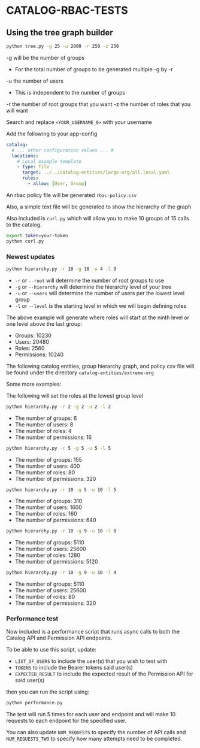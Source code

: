 # CATALOG-RBAC-TESTS

## Using the tree graph builder

```bash
python tree.py -g 25 -u 2000 -r 250 -z 250
```

-g will be the number of groups

- For the total number of groups to be generated multiple -g by -r

-u the number of users

- This is independent to the number of groups

-r the number of root groups that you want
-z the number of roles that you will want

Search and replace `<YOUR_USERNAME_0>` with your username

Add the following to your app-config

```YAML
catalog:
  # ... other configuration values ... #
  locations:
    # Local example template
    - type: file
      target: ../../catalog-entities/large-org/all.local.yaml
      rules:
        - allow: [User, Group]
```

An rbac policy file will be generated `rbac-policy.csv`

Also, a simple text file will be generated to show the hierarchy of the graph

Also included is `curl.py` which will allow you to make 10 groups of 15 calls to the catalog.

```bash
export token=your-token
python curl.py
```

### Newest updates

```bash
python hierarchy.py -r 10 -g 10 -u 4 -l 9
```

- `-r` or `--root` will determine the number of root groups to use
- `-g` or `--hierarchy` will determine the hierarchy level of your tree
- `-u` or `--users` will determine the number of users per the lowest level group
- `-l` or `--level` is the starting level in which we will begin defining roles

The above example will generate where roles will start at the ninth level or one level above the last group:

- Groups: 10230
- Users: 20480
- Roles: 2560
- Permissions: 10240

The following catalog entities, group hierarchy graph, and policy csv file will be found under the directory `catalog-entities/extreme-org`

Some more examples:

The following will set the roles at the lowest group level

```bash
python hierarchy.py -r 2 -g 2 -u 2 -l 2
```

- The number of groups: 6
- The number of users: 8
- The number of roles: 4
- The number of permissions: 16

```bash
python hierarchy.py -r 5 -g 5 -u 5 -l 5
```

- The number of groups: 155
- The number of users: 400
- The number of roles: 80
- The number of permissions: 320

```bash
python hierarchy.py -r 10 -g 5 -u 10 -l 5
```

- The number of groups: 310
- The number of users: 1600
- The number of roles: 160
- The number of permissions: 640

```bash
python hierarchy.py -r 10 -g 9 -u 10 -l 8
```

- The number of groups: 5110
- The number of users: 25600
- The number of roles: 1280
- The number of permissions: 5120

```bash
python hierarchy.py -r 10 -g 9 -u 10 -l 4
```

- The number of groups: 5110
- The number of users: 25600
- The number of roles: 80
- The number of permissions: 320

### Performance test

Now included is a performance script that runs async calls to both the Catalog API and Permission API endpoints.

To be able to use this script, update:

- `LIST_OF_USERS` to include the user(s) that you wish to test with
- `TOKENS` to include the Bearer tokens said user(s)
- `EXPECTED_RESULT` to include the expected result of the Permission API for said user(s)

then you can run the script using:

```bash
python performance.py
```

The test will run 5 times for each user and endpoint and will make 10 requests to each endpoint for the specified user.

You can also update `NUM_REQUESTS` to specify the number of API calls and `NUM_REQUESTS_TWO` to specify how many attempts need to be completed.
